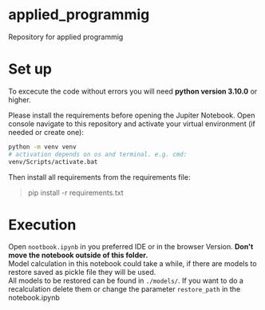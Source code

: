 # applied_programmig
Repository for applied programmig 

# Set up
To excecute the code without errors you will need **python version 3.10.0** or higher.  

Please install the requirements before opening the Jupiter Notebook. Open console navigate to this repository and activate your virtual environment (if needed or create one):  
```BASH
python -m venv venv 
# activation depends on os and terminal. e.g. cmd:
venv/Scripts/activate.bat
```
Then install all requirements from the requirements file:  
> pip install -r requirements.txt

# Execution
Open `nootbook.ipynb` in you preferred IDE or in the browser Version. **Don't move the notebook outside of this folder.**  
Model calculation in this notebook could take a while, if there are models to restore saved as pickle file they will be used.  
All models to be restored can be found in `./models/`. If you want to do a recalculation delete them or change the parameter `restore_path` in the notebook.ipynb
